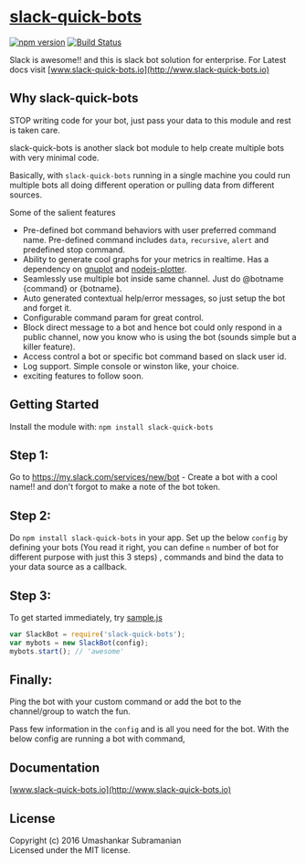 # [slack-quick-bots](http://www.slack-quick-bots.io)
[![npm version][npm-badge]][npm-url]
[![Build Status][travis-badge]][travis-url]

Slack is awesome!! and this is slack bot solution for enterprise. For Latest docs visit [www.slack-quick-bots.io](http://www.slack-quick-bots.io)

## Why slack-quick-bots

STOP writing code for your bot, just pass your data to this module and rest is taken care.

slack-quick-bots is another slack bot module to help create multiple bots with very minimal code.

Basically, with `slack-quick-bots` running in a single machine you could run multiple bots all doing different operation or pulling data from different sources.

Some of the salient features

*  Pre-defined bot command behaviors with user preferred command name. Pre-defined command includes `data`, `recursive`, `alert` and predefined stop command.
*  Ability to generate cool graphs for your metrics in realtime. Has a dependency on [gnuplot](http://www.gnuplot.info) and [nodejs-plotter](https://github.com/usubram/nodejs-plotter).
*  Seamlessly use multiple bot inside same channel. Just do @botname {command} or {botname}.
*  Auto generated contextual help/error messages, so just setup the bot and forget it.
*  Configurable command param for great control.
*  Block direct message to a bot and hence bot could only respond in a public channel, now you know who is using the bot (sounds simple but a killer feature).
*  Access control a bot or specific bot command based on slack user id.
*  Log support. Simple console or winston like, your choice.
*  exciting features to follow soon.

## Getting Started
Install the module with: `npm install slack-quick-bots`

## Step 1:

Go to https://my.slack.com/services/new/bot - Create a bot with a cool name!! and don't forgot to 
make a note of the bot token.

## Step 2:

Do `npm install slack-quick-bots` in your app. Set up the below `config` by defining your bots (You read it right, you can define `n` number of bot for different purpose with just this 3 steps) , commands and bind the data to your data source as a callback.

## Step 3: 

To get started immediately, try [sample.js](https://github.com/usubram/slack-quick-bots/blob/master/sample.js)

```javascript
var SlackBot = require('slack-quick-bots');
var mybots = new SlackBot(config);
mybots.start(); // 'awesome'
```

## Finally:

Ping the bot with your custom command or add the bot to the channel/group to watch the fun.

Pass few information in the `config` and is all you need for the bot. With the below config are running a bot with command,

## Documentation
[www.slack-quick-bots.io](http://www.slack-quick-bots.io)

## License
Copyright (c) 2016 Umashankar Subramanian  
Licensed under the MIT license.

[npm-badge]: https://badge.fury.io/js/slack-quick-bots.svg
[npm-url]: https://badge.fury.io/js/slack-quick-bots
[travis-badge]: https://api.travis-ci.org/usubram/slack-quick-bots.svg
[travis-url]: https://travis-ci.org/usubram/slack-quick-bots
